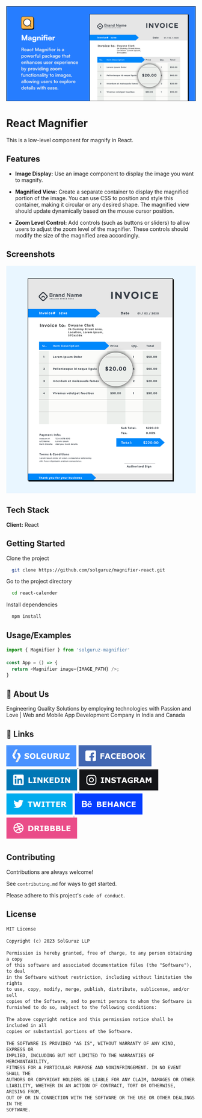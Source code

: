 <div align='center'>
 <img src='.github/heroimage.png' alt="Hero Image" />
</div>

# React Magnifier

This is a low-level component for magnify in React.

## Features

- **Image Display:** Use an image component to display the image you want to magnify.

- **Magnified View:** Create a separate container to display the magnified portion of the image. You can use CSS to position and style this container, making it circular or any desired shape. The magnified view should update dynamically based on the mouse cursor position.

- **Zoom Level Control:** Add controls (such as buttons or sliders) to allow users to adjust the zoom level of the magnifier. These controls should modify the size of the magnified area accordingly.


## Screenshots

<img src='.github/ss.png' />


## Tech Stack

**Client:** React

## Getting Started

Clone the project

```bash
  git clone https://github.com/solguruz/magnifier-react.git
```

Go to the project directory

```bash
  cd react-calender
```

Install dependencies

```bash
  npm install
```

## Usage/Examples

```javascript
import { Magnifier } from 'solguruz-magnifier'

const App = () => {
  return <Magnifier image={IMAGE_PATH} />;
}
```

## 🚀 About Us

Engineering Quality Solutions by employing technologies with Passion and Love | Web and Mobile App Development Company in India and Canada

## 🔗 Links

<div align="left">
<a href="https://solguruz.com/" target="_blank">
<img src=".github/solguruz.svg" alt=solguruz style="margin-bottom: 5px;" />
</a>
<a href="https://www.facebook.com/SolGuruzHQ" target="_blank">
<img src=".github/facebook.svg" alt=facebook style="margin-bottom: 5px;" />
</a>

<a href="https://www.linkedin.com/company/solguruz/" target="_blank">
<img src=".github/linkedin.svg" alt=linkedin style="margin-bottom: 5px;" />
</a>
<a href="https://www.instagram.com/solguruz/" target="_blank">
<img src=".github/instagram.svg" alt=instagram style="margin-bottom: 5px;" />
</a>

<a href="https://twitter.com/SolGuruz" target="_blank">
<img src=".github/twitter.svg" alt=twitter style="margin-bottom: 5px;" />
</a>
<a href="https://www.behance.net/solguruz" target="_blank">
<img src=".github/behance.svg" alt=behance style="margin-bottom: 5px;" />
</a>
<a href="https://dribbble.com/SolGuruz" target="_blank">
<img src=".github/dribbble.svg" alt=dribbble style="margin-bottom: 5px;" />
</a>

</div>

## Contributing

Contributions are always welcome!

See `contributing.md` for ways to get started.

Please adhere to this project's `code of conduct`.

## License

```text
MIT License

Copyright (c) 2023 SolGuruz LLP

Permission is hereby granted, free of charge, to any person obtaining a copy
of this software and associated documentation files (the "Software"), to deal
in the Software without restriction, including without limitation the rights
to use, copy, modify, merge, publish, distribute, sublicense, and/or sell
copies of the Software, and to permit persons to whom the Software is
furnished to do so, subject to the following conditions:

The above copyright notice and this permission notice shall be included in all
copies or substantial portions of the Software.

THE SOFTWARE IS PROVIDED "AS IS", WITHOUT WARRANTY OF ANY KIND, EXPRESS OR
IMPLIED, INCLUDING BUT NOT LIMITED TO THE WARRANTIES OF MERCHANTABILITY,
FITNESS FOR A PARTICULAR PURPOSE AND NONINFRINGEMENT. IN NO EVENT SHALL THE
AUTHORS OR COPYRIGHT HOLDERS BE LIABLE FOR ANY CLAIM, DAMAGES OR OTHER
LIABILITY, WHETHER IN AN ACTION OF CONTRACT, TORT OR OTHERWISE, ARISING FROM,
OUT OF OR IN CONNECTION WITH THE SOFTWARE OR THE USE OR OTHER DEALINGS IN THE
SOFTWARE.
```